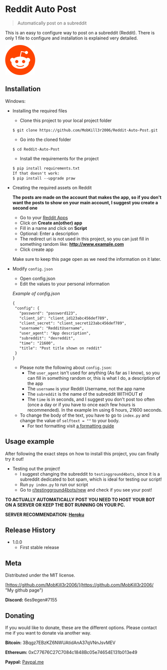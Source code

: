 # Reddit Auto Post
> Automatically post on a subreddit

This is an easy to configure way to post on a subreddit (Reddit). There is only 1 file to configure and installation is explained very detailed.

![Official Reddit Icon](assets/reddit.png)

## Installation

Windows:
* Installing the required files
   * Clone this project to your local project folder
   ```
   $ git clone https://github.com/MobKill3r2006/Reddit-Auto-Post.git
   ```
   * Go into the cloned folder
   ```
   $ cd Reddit-Auto-Post
   ```
   * Install the requirements for the project
   ```
   $ pip install requirements.txt
   If that doesn't work:
   $ pip install --upgrade praw
   ```
     
* Creating the required assets on Reddit

   **The posts are made on the account that makes the app, so if you don't want the posts to show on your main account, I suggest you        create a second one**
   
   * Go to your [Reddit Apps](https://www.reddit.com/prefs/apps "Reddit Apps")
   * Click on **Create an(other) app**
   * Fill in a name and click on **Script**
   * Optional: Enter a description
   * The redirect uri is not used in this project, so you can just fill in something random like: **http://www.example.com**
   * Click create app
   
   Make sure to keep this page open as we need the information on it later.
   
* Modify ```config.json```
   * Open config.json
   * Edit the values to your personal information
   
   *Example of config.json*
   ```
   {
    "config": {
      "password": "password123",
      "client_id": "client_id123abc456def789",
      "client_secret": "client_secret123abc456def789",
      "username": "RedditUsername",
      "user_agent": "App description",
      "subreddit": "devreddit",
      "time": "21600",
      "title": "Post title shown on reddit"
    }
  }
  ```
     * Please note the following about `config.json`:
        * The `user_agent` isn't used for anything (As far as I know), so you can fill in something random or, this is what I do, a                description of the app
        * The `username` is your Reddit Username, not the app name
        * The `subreddit` is the name of the subreddit WITHOUT **r/**
        * The `time` is in seconds, and I suggest you don't post too often (once a day or if you have to once each few hours is                   recommended). In the example Im using 6 hours, 21600 seconds.
     * To change the body of the text, you have to go to `index.py` and change the value of `selftext = ""` to your body.
        * For text formatting visit [a formatting guide](https://www.reddit.com/r/HFY/wiki/ref/faq/formatting_guide "Formatting guide on           reddit")
   


## Usage example

After following the exact steps on how to install this project, you can finally try it out!
* Testing out the project!
  * I suggest changing the subreddit to `testingground4bots`, since it is a subreddit dedicated to bot spam, which is ideal for testing     our script!
  * Run `py index.py` to run our script
  * Go to [r/testingground4bots/new](http://www.reddit.com/r/testingground4bots/new "Testingground4bots subreddit") and check if you see your post!

**TO ACTUALLY AUTOMATICALLY POST YOU NEED TO HOST YOUR BOT ON A SERVER OR KEEP THE BOT RUNNING ON YOUR PC.** 

**SERVER RECOMMENDATION: [Heroku](http://heroku.com/ "Heroku.com")**

## Release History

* 1.0.0
    * First stable release

## Meta

Distributed under the MIT license.

[https://github.com/MobKill3r2006/](https://github.com/MobKill3r2006/ "My github page")

**Discord:** 6es9egen#7155

## Donating

If you would like to donate, these are the different options. Please contact me if you want to donate via another way.

**Bitcoin:** 3Bqgz7EBzKZ6NWUAtidAnA37qVNnJsvMEV

**Ethereum:** 0xC77676C27C7084c1848Bc05e74654E131b013e49

**Paypal:** [Paypal.me](http://paypal.me/WJoosen "Paypal.me")
